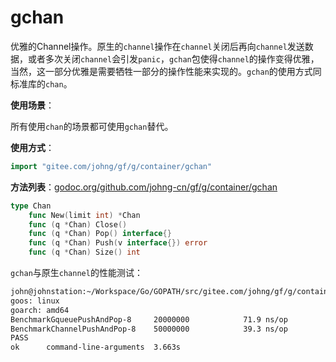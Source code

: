 # gchan

优雅的Channel操作。原生的`channel`操作在`channel`关闭后再向`channel`发送数据，或者多次关闭`channel`会引发`panic`，`gchan`包使得`channel`的操作变得优雅，当然，这一部分优雅是需要牺牲一部分的操作性能来实现的。`gchan`的使用方式同标准库的`chan`。

**使用场景**：

所有使用`chan`的场景都可使用`gchan`替代。

**使用方式**：
```go
import "gitee.com/johng/gf/g/container/gchan"
```

**方法列表**：[godoc.org/github.com/johng-cn/gf/g/container/gchan](https://godoc.org/github.com/johng-cn/gf/g/container/gchan)

```go
type Chan
    func New(limit int) *Chan
    func (q *Chan) Close()
    func (q *Chan) Pop() interface{}
    func (q *Chan) Push(v interface{}) error
    func (q *Chan) Size() int
```

`gchan`与原生`channel`的性能测试：
```html
john@johnstation:~/Workspace/Go/GOPATH/src/gitee.com/johng/gf/g/container/gchan$ go test *.go -bench=".*"
goos: linux
goarch: amd64
BenchmarkGqueuePushAndPop-8    	20000000	        71.9 ns/op
BenchmarkChannelPushAndPop-8   	50000000	        39.3 ns/op
PASS
ok  	command-line-arguments	3.663s
```
